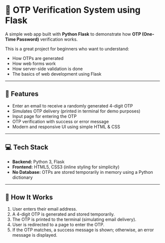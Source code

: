 # 🔐 OTP Verification System using Flask

A simple web app built with **Python Flask** to demonstrate how **OTP (One-Time Password)** verification works.

This is a great project for beginners who want to understand:
- How OTPs are generated
- How web forms work
- How server-side validation is done
- The basics of web development using Flask

---

## 🌟 Features

- Enter an email to receive a randomly generated 4-digit OTP
- Simulates OTP delivery (printed in terminal for demo purposes)
- Input page for entering the OTP
- OTP verification with success or error message
- Modern and responsive UI using simple HTML & CSS

---

## 💻 Tech Stack

- **Backend:** Python 3, Flask  
- **Frontend:** HTML5, CSS3 (inline styling for simplicity)  
- **No Database:** OTPs are stored temporarily in memory using a Python dictionary

---


## 🧠 How It Works

1. User enters their email address.
2. A 4-digit OTP is generated and stored temporarily.
3. The OTP is printed to the terminal (simulating email delivery).
4. User is redirected to a page to enter the OTP.
5. If the OTP matches, a success message is shown; otherwise, an error message is displayed.



